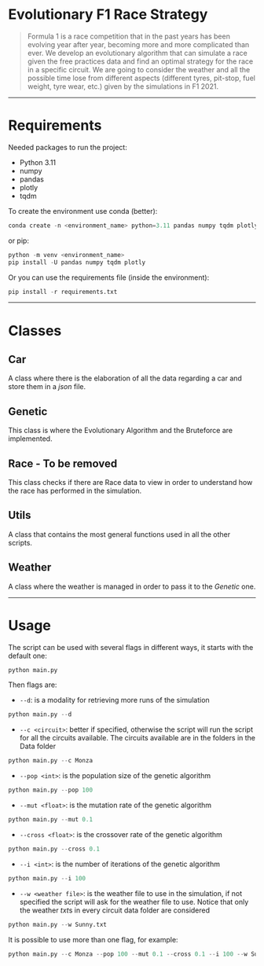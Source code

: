 # Evolutionary F1 Race Strategy
>Formula 1 is a race competition that in the past years has been evolving year after year, becoming more and more complicated than ever. We develop an evolutionary algorithm that can simulate a race given the free practices data and find an optimal strategy for the race in a specific circuit. We are going to consider the weather and all the possible time lose from different aspects (different tyres, pit-stop, fuel weight, tyre wear, etc.) given by the simulations in F1 2021.


-----------------------------------------------------------------------------------------------------------------------

# Requirements

Needed packages to run the project:
- Python 3.11
- numpy
- pandas
- plotly
- tqdm

To create the environment use conda (better):
```python
conda create -n <environment_name> python=3.11 pandas numpy tqdm plotly
```
or pip:
```python
python -m venv <environment_name> 
pip install -U pandas numpy tqdm plotly
```

Or you can use the requirements file (inside the environment):
```python
pip install -r requirements.txt
```

-----------------------------------------------------------------------------------------------------------------------

# Classes
## Car
A class where there is the elaboration of all the data regarding a car and store them in a *json* file.

## Genetic
This class is where the Evolutionary Algorithm and the Bruteforce are implemented.

## Race - To be removed
This class checks if there are Race data to view in order to understand how the race has performed in the simulation.

## Utils
A class that contains the most general functions used in all the other scripts.

## Weather
A class where the weather is managed in order to pass it to the *Genetic* one.

-----------------------------------------------------------------------------------------------------------------------

# Usage

The script can be used with several flags in different ways, it starts with the default one:
```python
python main.py
```

Then flags are:
- `--d`: is a modality for retrieving more runs of the simulation
```python
python main.py --d
```
- `--c <circuit>`: better if specified, otherwise the script will run the script for all the circuits available. The circuits available are in the folders in the Data folder
```python
python main.py --c Monza
```
- `--pop <int>`: is the population size of the genetic algorithm
```python
python main.py --pop 100
```
- `--mut <float>`: is the mutation rate of the genetic algorithm
```python
python main.py --mut 0.1
```
- `--cross <float>`: is the crossover rate of the genetic algorithm
```python
python main.py --cross 0.1
```
- `--i <int>`: is the number of iterations of the genetic algorithm
```python
python main.py --i 100
```
- `--w <weather file>`: is the weather file to use in the simulation, if not specified the script will ask for the weather file to use. Notice that only the weather *txt*s in every circuit data folder are considered
```python
python main.py --w Sunny.txt
```

It is possible to use more than one flag, for example:
```python
python main.py --c Monza --pop 100 --mut 0.1 --cross 0.1 --i 100 --w Sunny.txt --d
```
